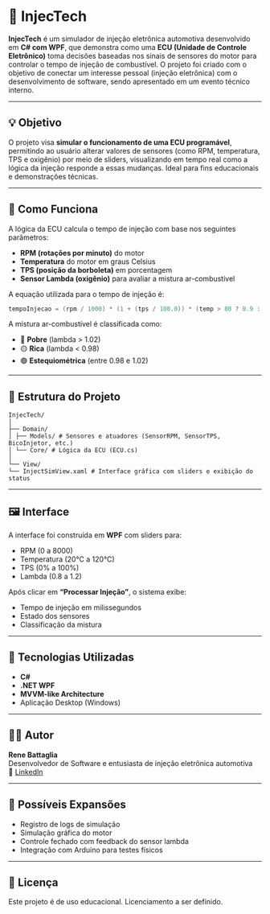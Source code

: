 # 🚗 InjecTech

**InjecTech** é um simulador de injeção eletrônica automotiva desenvolvido em **C# com WPF**, que demonstra como uma **ECU (Unidade de Controle Eletrônico)** toma decisões baseadas nos sinais de sensores do motor para controlar o tempo de injeção de combustível. O projeto foi criado com o objetivo de conectar um interesse pessoal (injeção eletrônica) com o desenvolvimento de software, sendo apresentado em um evento técnico interno.

---

## 💡 Objetivo

O projeto visa **simular o funcionamento de uma ECU programável**, permitindo ao usuário alterar valores de sensores (como RPM, temperatura, TPS e oxigênio) por meio de sliders, visualizando em tempo real como a lógica da injeção responde a essas mudanças. Ideal para fins educacionais e demonstrações técnicas.

---

## 🧠 Como Funciona

A lógica da ECU calcula o tempo de injeção com base nos seguintes parâmetros:

- **RPM (rotações por minuto)** do motor
- **Temperatura** do motor em graus Celsius
- **TPS (posição da borboleta)** em porcentagem
- **Sensor Lambda (oxigênio)** para avaliar a mistura ar-combustível

A equação utilizada para o tempo de injeção é:

```csharp
tempoInjecao = (rpm / 1000) * (1 + (tps / 100.0)) * (temp > 80 ? 0.9 : 1.2)
```


A mistura ar-combustível é classificada como:

- 🔴 **Pobre** (lambda > 1.02)
- 🟡 **Rica** (lambda < 0.98)
- 🟢 **Estequiométrica** (entre 0.98 e 1.02)

---

## 🧱 Estrutura do Projeto


```
InjecTech/  
│  
├── Domain/  
│ ├── Models/ # Sensores e atuadores (SensorRPM, SensorTPS, BicoInjetor, etc.)  
│ └── Core/ # Lógica da ECU (ECU.cs)  
│  
└── View/  
└── InjectSimView.xaml # Interface gráfica com sliders e exibição do status
```


---

## 🖼️ Interface

A interface foi construída em **WPF** com sliders para:

- RPM (0 a 8000)
- Temperatura (20°C a 120°C)
- TPS (0% a 100%)
- Lambda (0.8 a 1.2)

Após clicar em **“Processar Injeção”**, o sistema exibe:

- Tempo de injeção em milissegundos
- Estado dos sensores
- Classificação da mistura

---

## 🔧 Tecnologias Utilizadas

- **C#**
- **.NET WPF**
- **MVVM-like Architecture**
- Aplicação Desktop (Windows)

---

## 👨‍💻 Autor

**Rene Battaglia**  
Desenvolvedor de Software e entusiasta de injeção eletrônica automotiva  
🔗 [LinkedIn](https://www.linkedin.com/in/rene-battaglia) 

---

## 🧪 Possíveis Expansões

- Registro de logs de simulação
- Simulação gráfica do motor
- Controle fechado com feedback do sensor lambda
- Integração com Arduino para testes físicos

---

## 📜 Licença

Este projeto é de uso educacional. Licenciamento a ser definido.
